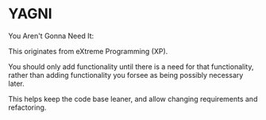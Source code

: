 YAGNI
=====

You Aren't Gonna Need It:

This originates from eXtreme Programming (XP).

You should only add functionality until there is a need for that functionality, rather than adding
functionality you forsee as being possibly necessary later.

This helps keep the code base leaner, and allow changing requirements and refactoring.
